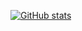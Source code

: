 [![GitHub stats](https://github-readme-stats.vercel.app/api?username=note286&show_icons=true&include_all_commits=true&count_private=true)](https://github.com/anuraghazra/github-readme-stats)
